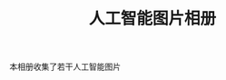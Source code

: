 ﻿---
layout: album
title: 人工智能图片相册
author: 
tags: [人工智能, 相册]
category:
- 相册

excerpt: 人工智能图片相册
photos:
- label: 人工智能图片 01
  url: /images/album01/ai01.jpg
  alt: 人工智能图片 01
- label: 人工智能图片 02
  url: /images/album01/ai02.jpg
  alt: 人工智能图片 02
- label: 人工智能图片 03
  url: /images/album01/ai03.jpg
  alt: 人工智能图片 03
- label: 人工智能图片 04
  url: /images/album01/ai04.jpg
  alt: 人工智能图片 04
---

本相册收集了若干人工智能图片
<!--more-->
